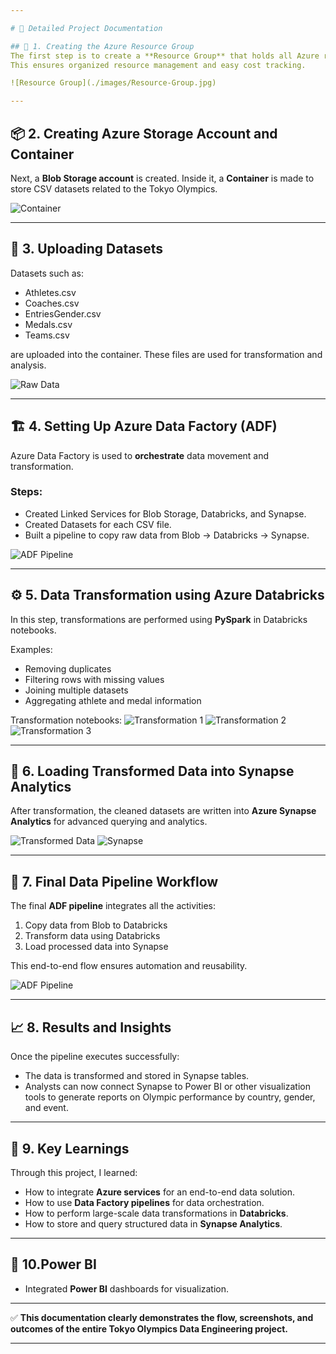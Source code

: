 ```yaml
---

# 🧰 Detailed Project Documentation

## 📂 1. Creating the Azure Resource Group
The first step is to create a **Resource Group** that holds all Azure resources (ADF, Databricks, Storage, Synapse, etc.).  
This ensures organized resource management and easy cost tracking.

![Resource Group](./images/Resource-Group.jpg)

---
```


## 📦 2. Creating Azure Storage Account and Container
Next, a **Blob Storage account** is created. Inside it, a **Container** is made to store CSV datasets related to the Tokyo Olympics.

![Container](./images/Container.jpg)

---

## 📁 3. Uploading Datasets
Datasets such as:
- Athletes.csv  
- Coaches.csv  
- EntriesGender.csv  
- Medals.csv  
- Teams.csv  

are uploaded into the container. These files are used for transformation and analysis.

![Raw Data](./images/Rawdata.jpg)

---

## 🏗️ 4. Setting Up Azure Data Factory (ADF)
Azure Data Factory is used to **orchestrate** data movement and transformation.

### Steps:
- Created Linked Services for Blob Storage, Databricks, and Synapse.
- Created Datasets for each CSV file.
- Built a pipeline to copy raw data from Blob → Databricks → Synapse.

![ADF Pipeline](./images/ADF%20Pipeline.jpg)

---

## ⚙️ 5. Data Transformation using Azure Databricks
In this step, transformations are performed using **PySpark** in Databricks notebooks.

Examples:
- Removing duplicates  
- Filtering rows with missing values  
- Joining multiple datasets  
- Aggregating athlete and medal information  

Transformation notebooks:
![Transformation 1](./images/databricks_Transformations1.jpg)
![Transformation 2](./images/databricks_transformations2.jpg)
![Transformation 3](./images/databricks_transformations3.jpg)

---

## 🧮 6. Loading Transformed Data into Synapse Analytics
After transformation, the cleaned datasets are written into **Azure Synapse Analytics** for advanced querying and analytics.

![Transformed Data](./images/Transformeddata.jpg)
![Synapse](./images/Synapse.jpg)

---

## 🧠 7. Final Data Pipeline Workflow
The final **ADF pipeline** integrates all the activities:
1. Copy data from Blob to Databricks  
2. Transform data using Databricks  
3. Load processed data into Synapse  

This end-to-end flow ensures automation and reusability.

![ADF Pipeline](./images/ADF%20Pipeline.jpg)

---

## 📈 8. Results and Insights
Once the pipeline executes successfully:
- The data is transformed and stored in Synapse tables.
- Analysts can now connect Synapse to Power BI or other visualization tools to generate reports on Olympic performance by country, gender, and event.

---

## 🧾 9. Key Learnings
Through this project, I learned:
- How to integrate **Azure services** for an end-to-end data solution.  
- How to use **Data Factory pipelines** for data orchestration.  
- How to perform large-scale data transformations in **Databricks**.  
- How to store and query structured data in **Synapse Analytics**.  

---

## 🌟 10.Power BI
- Integrated **Power BI** dashboards for visualization.  
 

---

✅ **This documentation clearly demonstrates the flow, screenshots, and outcomes of the entire Tokyo Olympics Data Engineering project.**

---

